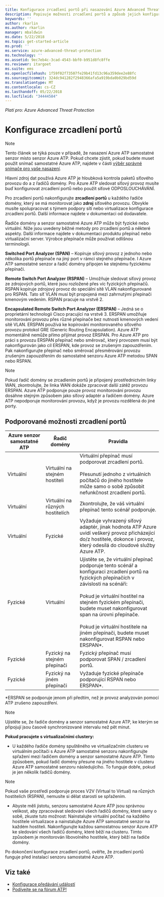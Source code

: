 ```yaml
---
title: Konfigurace zrcadlení portů při nasazování Azure Advanced Threat Protection | Microsoft Docs
description: Popisuje možnosti zrcadlení portů a způsob jejich konfigurace pro Azure ATP
keywords: ''
author: rkarlin
ms.author: rkarlin
manager: mbaldwin
ms.date: 5/22/2018
ms.topic: get-started-article
ms.prod: ''
ms.service: azure-advanced-threat-protection
ms.technology: ''
ms.assetid: 9ec7eb4c-3cad-4543-bbf0-b951d8fc8ffe
ms.reviewer: itargoet
ms.suite: ems
ms.openlocfilehash: 1f59f02f73507fe29b41fd13c96a359dee2e88fc
ms.sourcegitcommit: 324dc941282f2948366afa5a919bda0b029bd59d
ms.translationtype: MT
ms.contentlocale: cs-CZ
ms.lasthandoff: 05/22/2018
ms.locfileid: "34444584"
---
```

*Platí pro: Azure Advanced Threat Protection*



# <a name="configure-port-mirroring"></a>Konfigurace zrcadlení portů
> [!NOTE] 
> Tento článek se týká pouze v případě, že nasazení Azure ATP samostatné senzor místo senzor Azure ATP. Pokud chcete zjistit, pokud budete muset použít snímač samostatné Azure ATP, najdete v části [výběr správné snímače pro vaše nasazení](atp-capacity-planning.md#choosing-the-right-sensor-type-for-your-deployment).
 
Hlavní zdroj dat používá Azure ATP je hloubková kontrola paketů síťového provozu do a z řadičů domény. Pro Azure ATP sledovat síťový provoz musíte buď konfigurovat zrcadlení portů nebo použít síťové ODPOSLOUCHÁVÁNÍ.

Pro zrcadlení portů nakonfigurujte **zrcadlení portů** u každého řadiče domény, který se má monitorovat jako **zdroj** síťového provozu. Obvykle musíte spolupracovat s týmem podpory sítí nebo virtualizace konfigurace zrcadlení portů.
Další informace najdete v dokumentaci od dodavatele.

Řadiče domény a senzor samostatné Azure ATP může být fyzické nebo virtuální. Níže jsou uvedeny běžné metody pro zrcadlení portů a některé aspekty. Další informace najdete v dokumentaci produktu přepínač nebo virtualizační server. Výrobce přepínače může používat odlišnou terminologii.

**Switched Port Analyzer (SPAN)** – Kopíruje síťový provoz z jednoho nebo několika portů přepínače na jiný port v rámci stejného přepínače. I Azure ATP samostatné senzor a řadič domény připojen ke stejnému fyzickému přepínači.

**Remote Switch Port Analyzer (RSPAN)** – Umožňuje sledovat síťový provoz ze zdrojových portů, které jsou rozložené přes víc fyzických přepínačů. RSPAN kopíruje zdrojový provoz do speciální sítě VLAN nakonfigurované pro RSPAN. Tato síť VLAN musí být propojená mezi zahrnutými přepínači kmenovým vedením. RSPAN pracuje na vrstvě 2.

**Encapsulated Remote Switch Port Analyzer (ERSPAN)** – Jedná se o proprietární technologii Cisco pracující na vrstvě 3. ERSPAN umožňuje monitorování provozu přes různé přepínače bez nutnosti kmenových vedení sítě VLAN. ERSPAN používá ke kopírování monitorovaného síťového provozu protokol GRE (Generic Routing Encapsulation). Azure ATP momentálně nemůže přímo přijímat provoz ERSPAN. Pro Azure ATP pro práci s provozu ERSPAN přepínač nebo směrovač, který provozem musí být nakonfigurován jako cíl ERSPAN, kde provoz se zrušeným zapouzdřením. Pak nakonfigurujte přepínač nebo směrovač přesměrování provozu zrušeným zapouzdřením do samostatné senzoru Azure ATP metodou SPAN nebo RSPAN.

> [!NOTE]
> Pokud řadič domény se zrcadlením portů je připojený prostřednictvím linky WAN, zkontrolujte, že linka WAN dokáže zpracovat další zátěž provozu ERSPAN.
> Azure ATP podporuje pouze provoz monitorování provozu dosáhne stejným způsobem jako síťový adaptér a řadičem domény. Azure ATP nepodporuje monitorování provozu, když je provozu rozdělená do jiné porty.

## <a name="supported-port-mirroring-options"></a>Podporované možnosti zrcadlení portů

|Azure senzor samostatné ATP|Řadič domény|Pravidla|
|---------------|---------------------|------------------|
|Virtuální|Virtuální na stejném hostiteli|Virtuální přepínač musí podporovat zrcadlení portů.<br /><br />Přesunutí jednoho z virtuálních počítačů do jiného hostitele může samo o sobě způsobit nefunkčnost zrcadlení portů.|
|Virtuální|Virtuální na různých hostitelích|Zkontrolujte, že váš virtuální přepínač tento scénář podporuje.|
|Virtuální|Fyzické|Vyžaduje vyhrazený síťový adaptér, jinak hodnota ATP Azure uvidí veškerý provoz přicházející do/z hostitele, dokonce i provoz, který odesílá do cloudové služby Azure ATP.|
|Fyzické|Virtuální|Ujistěte se, že virtuální přepínač podporuje tento scénář a konfiguraci zrcadlení portů na fyzických přepínačích v závislosti na scénáři:<br /><br />Pokud je virtuální hostitel na stejném fyzickém přepínači, budete muset nakonfigurovat span na úrovni přepínače.<br /><br />Pokud je virtuální hostitele na jiném přepínači, budete muset nakonfigurovat RSPAN nebo ERSPAN&#42;.|
|Fyzické|Fyzický na stejném přepínači|Fyzický přepínač musí podporovat SPAN / zrcadlení portů.|
|Fyzické|Fyzický na jiném přepínači|Vyžaduje fyzické přepínače podporující RSPAN nebo ERSPAN&#42;.|
&#42;ERSPAN se podporuje jenom při předtím, než je provoz analyzován pomocí ATP zrušeno zapouzdření.

> [!NOTE]
> Ujistěte se, že řadiče domény a senzor samostatné Azure ATP, ke kterým se připojují jsou časově synchronizované intervalu než pět minut.

**Pokud pracujete s virtualizačními clustery:**

-   U každého řadiče domény spuštěného ve virtualizačním clusteru ve virtuálním počítači s Azure ATP samostatné senzoru nakonfigurujte spřažení mezi řadičem domény a senzor samostatné Azure ATP. Tímto způsobem, pokud řadič domény přesune na jiného hostitele v clusteru Azure ATP samostatné senzoru následujícího. To funguje dobře, pokud je jen několik řadičů domény.

 > [!NOTE]
 > Pokud vaše prostředí podporuje proces V2V (Virtual to Virtual) na různých hostitelích (RSPAN), nemusíte si dělat starosti se spřažením.
 
-   Abyste měli jistotu, senzoru samostatné Azure ATP jsou správnou velikost, aby zpracovávat sledování všech řadičů domény, které samy o sobě, zkuste tuto možnost: Nainstalujte virtuální počítač na každého hostitele virtualizace a nainstalujte Azure ATP samostatné senzor na každém hostiteli. Nakonfigurujte každou samostatnou senzor Azure ATP ke sledování všech řadičů domény, které běží na clusteru. Tímto způsobem je monitorován libovolného hostitele, který běží na řadiče domény.

Po dokončení konfigurace zrcadlení portů, ověřte, že zrcadlení portů funguje před instalací senzoru samostatné Azure ATP.

## <a name="see-also"></a>Viz také
- [Konfigurace předávání událostí](configure-event-forwarding.md)
- [Podívejte se na fórum ATP!](https://aka.ms/azureatpcommunity)